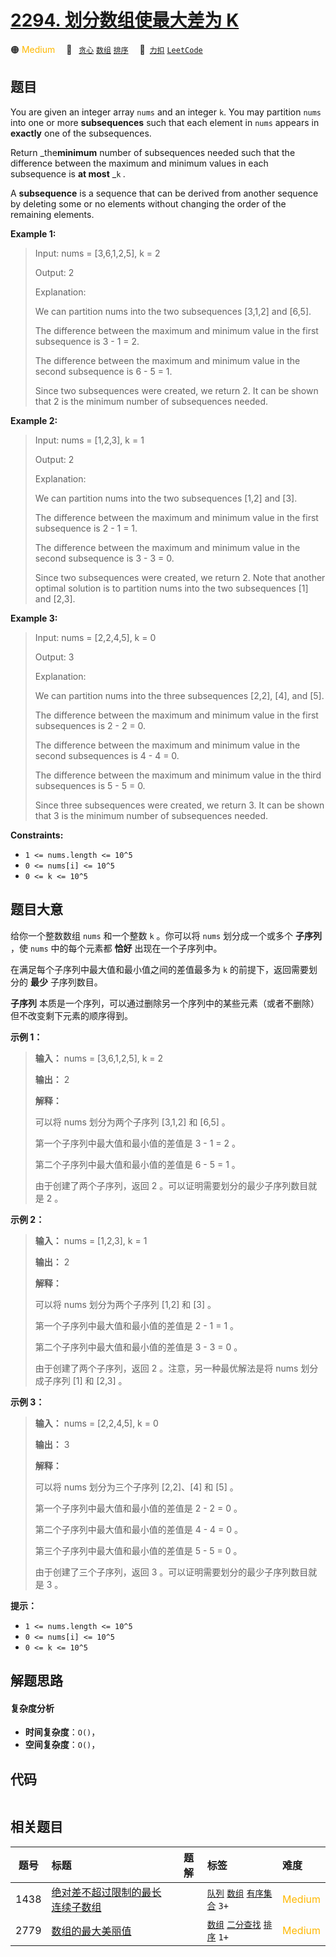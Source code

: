 # [2294. 划分数组使最大差为 K](https://2xiao.github.io/leetcode-js/problem/2294.html)

🟠 <font color=#ffb800>Medium</font>&emsp; 🔖&ensp; [`贪心`](/tag/greedy.md) [`数组`](/tag/array.md) [`排序`](/tag/sorting.md)&emsp; 🔗&ensp;[`力扣`](https://leetcode.cn/problems/partition-array-such-that-maximum-difference-is-k) [`LeetCode`](https://leetcode.com/problems/partition-array-such-that-maximum-difference-is-k)

## 题目

You are given an integer array `nums` and an integer `k`. You may partition
`nums` into one or more **subsequences** such that each element in `nums`
appears in **exactly** one of the subsequences.

Return _the**minimum** number of subsequences needed such that the difference
between the maximum and minimum values in each subsequence is **at most** _`k`
_._

A **subsequence** is a sequence that can be derived from another sequence by
deleting some or no elements without changing the order of the remaining
elements.



**Example 1:**

> Input: nums = [3,6,1,2,5], k = 2
> 
> Output: 2
> 
> Explanation:
> 
> We can partition nums into the two subsequences [3,1,2] and [6,5].
> 
> The difference between the maximum and minimum value in the first subsequence is 3 - 1 = 2.
> 
> The difference between the maximum and minimum value in the second subsequence is 6 - 5 = 1.
> 
> Since two subsequences were created, we return 2. It can be shown that 2 is the minimum number of subsequences needed.

**Example 2:**

> Input: nums = [1,2,3], k = 1
> 
> Output: 2
> 
> Explanation:
> 
> We can partition nums into the two subsequences [1,2] and [3].
> 
> The difference between the maximum and minimum value in the first subsequence is 2 - 1 = 1.
> 
> The difference between the maximum and minimum value in the second subsequence is 3 - 3 = 0.
> 
> Since two subsequences were created, we return 2. Note that another optimal solution is to partition nums into the two subsequences [1] and [2,3].

**Example 3:**

> Input: nums = [2,2,4,5], k = 0
> 
> Output: 3
> 
> Explanation:
> 
> We can partition nums into the three subsequences [2,2], [4], and [5].
> 
> The difference between the maximum and minimum value in the first subsequences is 2 - 2 = 0.
> 
> The difference between the maximum and minimum value in the second subsequences is 4 - 4 = 0.
> 
> The difference between the maximum and minimum value in the third subsequences is 5 - 5 = 0.
> 
> Since three subsequences were created, we return 3. It can be shown that 3 is the minimum number of subsequences needed.

**Constraints:**

  * `1 <= nums.length <= 10^5`
  * `0 <= nums[i] <= 10^5`
  * `0 <= k <= 10^5`


## 题目大意

给你一个整数数组 `nums` 和一个整数 `k` 。你可以将 `nums` 划分成一个或多个 **子序列** ，使 `nums` 中的每个元素都
**恰好** 出现在一个子序列中。

在满足每个子序列中最大值和最小值之间的差值最多为 `k` 的前提下，返回需要划分的 **最少** 子序列数目。

**子序列** 本质是一个序列，可以通过删除另一个序列中的某些元素（或者不删除）但不改变剩下元素的顺序得到。



**示例 1：**

> 
> 
> 
> 
> 
> **输入：** nums = [3,6,1,2,5], k = 2
> 
> **输出：** 2
> 
> **解释：**
> 
> 可以将 nums 划分为两个子序列 [3,1,2] 和 [6,5] 。
> 
> 第一个子序列中最大值和最小值的差值是 3 - 1 = 2 。
> 
> 第二个子序列中最大值和最小值的差值是 6 - 5 = 1 。
> 
> 由于创建了两个子序列，返回 2 。可以证明需要划分的最少子序列数目就是 2 。
> 
> 

**示例 2：**

> 
> 
> 
> 
> 
> **输入：** nums = [1,2,3], k = 1
> 
> **输出：** 2
> 
> **解释：**
> 
> 可以将 nums 划分为两个子序列 [1,2] 和 [3] 。
> 
> 第一个子序列中最大值和最小值的差值是 2 - 1 = 1 。
> 
> 第二个子序列中最大值和最小值的差值是 3 - 3 = 0 。
> 
> 由于创建了两个子序列，返回 2 。注意，另一种最优解法是将 nums 划分成子序列 [1] 和 [2,3] 。
> 
> 

**示例 3：**

> 
> 
> 
> 
> 
> **输入：** nums = [2,2,4,5], k = 0
> 
> **输出：** 3
> 
> **解释：**
> 
> 可以将 nums 划分为三个子序列 [2,2]、[4] 和 [5] 。
> 
> 第一个子序列中最大值和最小值的差值是 2 - 2 = 0 。
> 
> 第二个子序列中最大值和最小值的差值是 4 - 4 = 0 。
> 
> 第三个子序列中最大值和最小值的差值是 5 - 5 = 0 。
> 
> 由于创建了三个子序列，返回 3 。可以证明需要划分的最少子序列数目就是 3 。
> 
> 



**提示：**

  * `1 <= nums.length <= 10^5`
  * `0 <= nums[i] <= 10^5`
  * `0 <= k <= 10^5`


## 解题思路

#### 复杂度分析

- **时间复杂度**：`O()`，
- **空间复杂度**：`O()`，

## 代码

```javascript

```

## 相关题目

<!-- prettier-ignore -->
| 题号 | 标题 | 题解 | 标签 | 难度 |
| :------: | :------ | :------: | :------ | :------ |
| 1438 | [绝对差不超过限制的最长连续子数组](https://leetcode.com/problems/longest-continuous-subarray-with-absolute-diff-less-than-or-equal-to-limit) |  |  [`队列`](/tag/queue.md) [`数组`](/tag/array.md) [`有序集合`](/tag/ordered-set.md) `3+` | <font color=#ffb800>Medium</font> |
| 2779 | [数组的最大美丽值](https://leetcode.com/problems/maximum-beauty-of-an-array-after-applying-operation) |  |  [`数组`](/tag/array.md) [`二分查找`](/tag/binary-search.md) [`排序`](/tag/sorting.md) `1+` | <font color=#ffb800>Medium</font> |